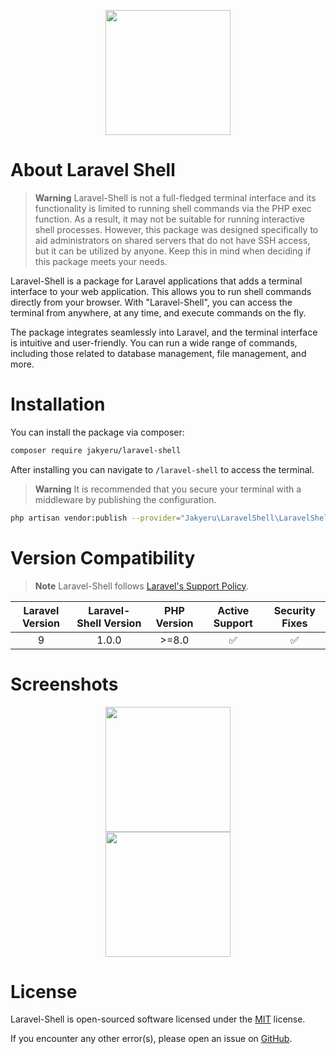 <p align="center">
    <a href="https://github.com/JakyeRU/Laravel-Shell" target="_blank">
        <img src="https://raw.githubusercontent.com/JakyeRU/Laravel-Shell/main/.github/Laravel-Shell-transparent.png" height=200>
    </a>
</p>

# About Laravel Shell
> **Warning** Laravel-Shell is not a full-fledged terminal interface and its functionality is limited to running shell commands via the PHP exec function. As a result, it may not be suitable for running interactive shell processes. However, this package was designed specifically to aid administrators on shared servers that do not have SSH access, but it can be utilized by anyone. Keep this in mind when deciding if this package meets your needs.

Laravel-Shell is a package for Laravel applications that adds a terminal interface to your web application. This allows you to run shell commands directly from your browser. With "Laravel-Shell", you can access the terminal from anywhere, at any time, and execute commands on the fly.

The package integrates seamlessly into Laravel, and the terminal interface is intuitive and user-friendly. You can run a wide range of commands, including those related to database management, file management, and more.

# Installation
You can install the package via composer:

```bash
composer require jakyeru/laravel-shell
```
After installing you can navigate to `/laravel-shell` to access the terminal.
> **Warning** It is recommended that you secure your terminal with a middleware by publishing the configuration.
```bash
php artisan vendor:publish --provider="Jakyeru\LaravelShell\LaravelShellServiceProvider" --tag="config"
```

# Version Compatibility
> **Note** Laravel-Shell follows [Laravel's Support Policy](https://laravel.com/docs/9.x/releases#support-policy).

|  Laravel Version  |  Laravel-Shell Version  | PHP Version | Active Support | Security Fixes |
|:-----------------:|:-----------------------:|:-----------:|:--------------:|:--------------:|
|         9         |          1.0.0          |    >=8.0    |       ✅       |       ✅      |

# Screenshots
<p align="center">
    <img src="https://raw.githubusercontent.com/JakyeRU/Laravel-Shell/main/.github/Screenshot_2023-02-05_192731.png" height=200><br>
    <img src="https://raw.githubusercontent.com/JakyeRU/Laravel-Shell/main/.github/Screenshot_2023-02-05_193258.png" height=200>
</p>

# License
Laravel-Shell is open-sourced software licensed under the [MIT](https://github.com/JakyeRU/Laravel-Shell/blob/main/LICENSE) license.

If you encounter any other error(s), please open an issue on [GitHub](https://github.com/JakyeRU/Laravel-Shell/issues/new/choose).
